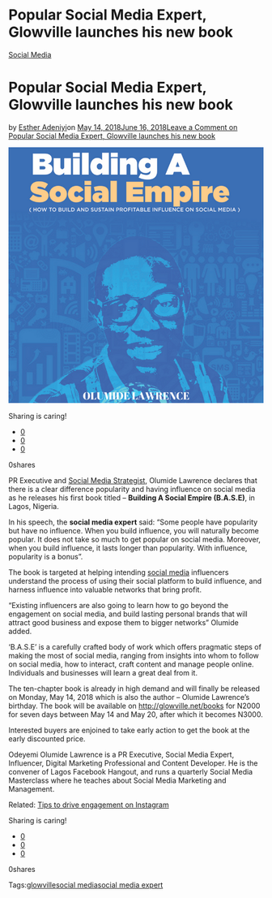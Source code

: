 # Popular Social Media Expert, Glowville launches his new book

[Social Media](https://estheradeniyi.com/category/social-media/)
# Popular Social Media Expert, Glowville launches his new book

by [Esther Adeniyi](https://estheradeniyi.com/author/esther-adeniyi/)on [May 14, 2018June 16, 2018](https://estheradeniyi.com/popular-social-media-expert-glowville-launches-his-new-book/)[Leave a Comment on Popular Social Media Expert, Glowville launches his new book](https://estheradeniyi.com/popular-social-media-expert-glowville-launches-his-new-book/#respond)

![Social Media Expert, Glowville launches his new book](images\Building-a-social-empire.png)

Sharing is caring!

- [0](https://www.facebook.com/sharer/sharer.php?u=https%3A%2F%2Festheradeniyi.com%2Fpopular-social-media-expert-glowville-launches-his-new-book%2F&amp;t=Popular%20Social%20Media%20Expert%2C%20Glowville%20launches%20his%20new%20book)
- [0](https://twitter.com/intent/tweet?text=Popular%20Social%20Media%20Expert%2C%20Glowville%20launches%20his%20new%20book&amp;url=https%3A%2F%2Festheradeniyi.com%2Fpopular-social-media-expert-glowville-launches-his-new-book%2F)
- [0](#)

0shares

PR Executive and [Social Media Strategist](https://estheradeniyi.com/boost-social-media-marketing/), Olumide Lawrence declares that there is a clear difference popularity and having influence on social media as he releases his first book titled &#x2013; **Building A Social Empire (B.A.S.E)**, in Lagos, Nigeria.

In his speech, the **social media expert** said: &#x201C;Some people have popularity but have no influence. When you build influence, you will naturally become popular. It does not take so much to get popular on social media. Moreover, when you build influence, it lasts longer than popularity. With influence, popularity is a bonus&#x201D;.

The book is targeted at helping intending [social media](https://estheradeniyi.com/top-social-media-apps-in-nigeria/) influencers understand the process of using their social platform to build influence, and harness influence into valuable networks that bring profit.

&#x201C;Existing influencers are also going to learn how to go beyond the engagement on social media, and build lasting personal brands that will attract good business and expose them to bigger networks&#x201D; Olumide added.

&#x2018;B.A.S.E&#x2019; is a carefully crafted body of work which offers pragmatic steps of making the most of social media, ranging from insights into whom to follow on social media, how to interact, craft content and manage people online. Individuals and businesses will learn a great deal from it.

The ten-chapter book is already in high demand and will finally be released on Monday, May 14, 2018 which is also the author &#x2013; Olumide Lawrence&#x2019;s birthday. The book will be available on http://glowville.net/books for N2000 for seven days between May 14 and May 20, after which it becomes N3000.

Interested buyers are enjoined to take early action to get the book at the early discounted price.

Odeyemi Olumide Lawrence is a PR Executive, Social Media Expert, Influencer, Digital Marketing Professional and Content Developer. He is the convener of Lagos Facebook Hangout, and runs a quarterly Social Media Masterclass where he teaches about Social Media Marketing and Management.

Related: [Tips to drive engagement on Instagram](https://estheradeniyi.com/drive-engagement-on-instagra/)

Sharing is caring!

- [0](https://www.facebook.com/sharer/sharer.php?u=https%3A%2F%2Festheradeniyi.com%2Fpopular-social-media-expert-glowville-launches-his-new-book%2F&amp;t=Popular%20Social%20Media%20Expert%2C%20Glowville%20launches%20his%20new%20book)
- [0](https://twitter.com/intent/tweet?text=Popular%20Social%20Media%20Expert%2C%20Glowville%20launches%20his%20new%20book&amp;url=https%3A%2F%2Festheradeniyi.com%2Fpopular-social-media-expert-glowville-launches-his-new-book%2F)
- [0](#)

0shares

Tags:[glowville](https://estheradeniyi.com/tag/glowville/)[social media](https://estheradeniyi.com/tag/social-media/)[social media expert](https://estheradeniyi.com/tag/social-media-expert/)